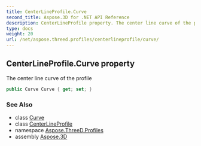 ```yaml
---
title: CenterLineProfile.Curve
second_title: Aspose.3D for .NET API Reference
description: CenterLineProfile property. The center line curve of the profile
type: docs
weight: 20
url: /net/aspose.threed.profiles/centerlineprofile/curve/
---
```

## CenterLineProfile.Curve property

The center line curve of the profile

```csharp
public Curve Curve { get; set; }
```

### See Also

* class [Curve](../../../aspose.threed.entities/curve/)
* class [CenterLineProfile](../)
* namespace [Aspose.ThreeD.Profiles](../../../aspose.threed.profiles/)
* assembly [Aspose.3D](../../../)


